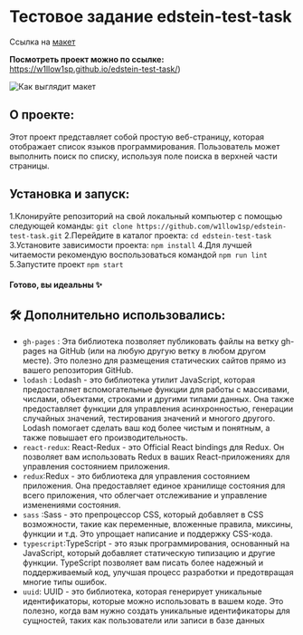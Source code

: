 # Тестовое задание  edstein-test-task
Ссылка на [макет](https://www.figma.com/file/Ia59ht7XVNBetCIHniun2A/%D0%94%D1%80%D0%BE%D0%BF%D0%B4%D0%B0%D1%83%D0%BD-%D0%B4%D0%BB%D1%8F-%D0%A2%D0%97-(Copy)?type=design&node-id=0-1&mode=design&t=B1VSVIHBqRJlROgf-0)

**Посмотреть проект можно по ссылке:** https://w1llow1sp.github.io/edstein-test-task/)

![Как выглядит макет](http://g.recordit.co/5xk9HSxcHy.gif)
## О проекте:
Этот проект представляет собой простую веб-страницу, которая отображает список языков программирования. Пользователь может выполнить поиск по списку, используя поле поиска в верхней части страницы.

## Установка и запуск:
1.Клонируйте репозиторий на свой локальный компьютер с помощью следующей команды:
`git clone https://github.com/w1llow1sp/edstein-test-task.git`
2.Перейдите в каталог проекта:
`cd edstein-test-task`
3.Установите зависимости проекта:
`npm install`
4.Для лучшей читаемости рекомендую воспользоваться командой
`npm run lint`
5.Запустите проект 
`npm start`

#### Готово, вы идеальны ✨

## 🛠 Дополнительно использовались:
- `gh-pages` : Эта библиотека позволяет публиковать файлы на ветку gh-pages на GitHub (или на любую другую ветку в любом другом месте). Это полезно для размещения статических сайтов прямо из вашего репозитория GitHub.
- `lodash` : Lodash - это библиотека утилит JavaScript, которая предоставляет вспомогательные функции для работы с массивами, числами, объектами, строками и другими типами данных. Она также предоставляет функции для управления асинхронностью, генерации случайных значений, тестирования значений и многого другого. Lodash помогает сделать ваш код более чистым и понятным, а также повышает его производительность.
- `react-redux`: React-Redux - это Official React bindings для Redux. Он позволяет вам использовать Redux в ваших React-приложениях для управления состоянием приложения.
- `redux`:Redux - это библиотека для управления состоянием приложения. Она предоставляет единое хранилище состояния для всего приложения, что облегчает отслеживание и управление изменениями состояния.
- `sass` :Sass - это препроцессор CSS, который добавляет в CSS возможности, такие как переменные, вложенные правила, миксины, функции и т.д. Это упрощает написание и поддержку CSS-кода.
- `typescript`:TypeScript - это язык программирования, основанный на JavaScript, который добавляет статическую типизацию и другие функции. TypeScript позволяет вам писать более надежный и поддерживаемый код, улучшая процесс разработки и предотвращая многие типы ошибок.
- `uuid`: UUID - это библиотека, которая генерирует уникальные идентификаторы, которые можно использовать в вашем коде. Это полезно, когда вам нужно создать уникальные идентификаторы для сущностей, таких как пользователи или записи в базе данных 




